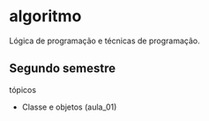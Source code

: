 # algoritmo
Lógica de programação e técnicas de programação.


## Segundo semestre
tópicos
- Classe e objetos (aula_01)